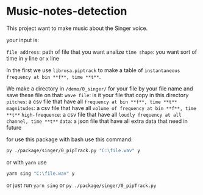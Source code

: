# Music-notes-detection

This project want to make music about the Singer voice.

your input is:

`file address`: path of file that you want analize
`time shape`: you want sort of time in `y` line or `x` line

In the first we use `librosa.piptrack` to make a table of `instantaneous frequency at bin **f**, time **t**`.

We make a directory in `/demo/0_singer/` for your file by your file name and save these file on that:
`wave file`: is it your file that copy in this directory
`pitches`: a csv file that have all `frequency at bin **f**, time **t**`
`magnitudes`: a csv file that have all `volume of frequency at bin **f**, time **t**`
`high-frequence`: a csv file that have all `loudly frequency at all channel, time **t**`
`data`: a json file that have all extra data that need in future

for use this package with bash use this command:

``` bash
py ./package/singer/0_pipTrack.py "C:\file.wav" y
```

or with `yarn` use

```bash
yarn sing "C:\file.wav" y
```

or just run `yarn sing` or `py ./package/singer/0_pipTrack.py`
